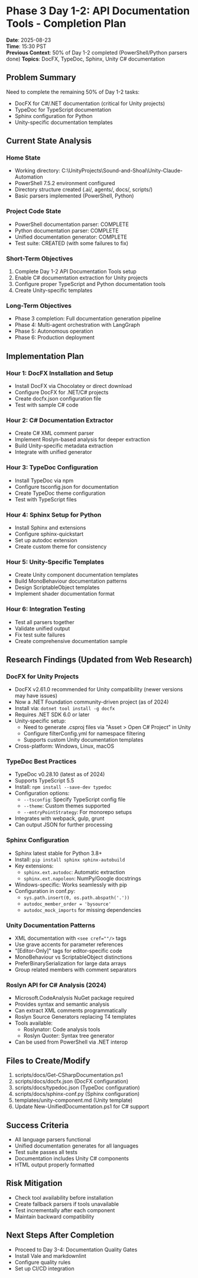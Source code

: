# Phase 3 Day 1-2: API Documentation Tools - Completion Plan

**Date**: 2025-08-23  
**Time**: 15:30 PST  
**Previous Context**: 50% of Day 1-2 completed (PowerShell/Python parsers done)
**Topics**: DocFX, TypeDoc, Sphinx, Unity C# documentation

## Problem Summary
Need to complete the remaining 50% of Day 1-2 tasks:
- DocFX for C#/.NET documentation (critical for Unity projects)
- TypeDoc for TypeScript documentation
- Sphinx configuration for Python
- Unity-specific documentation templates

## Current State Analysis

### Home State
- Working directory: C:\UnityProjects\Sound-and-Shoal\Unity-Claude-Automation
- PowerShell 7.5.2 environment configured
- Directory structure created (.ai/, agents/, docs/, scripts/)
- Basic parsers implemented (PowerShell, Python)

### Project Code State
- PowerShell documentation parser: COMPLETE
- Python documentation parser: COMPLETE
- Unified documentation generator: COMPLETE
- Test suite: CREATED (with some failures to fix)

### Short-Term Objectives
1. Complete Day 1-2 API Documentation Tools setup
2. Enable C# documentation extraction for Unity projects
3. Configure proper TypeScript and Python documentation tools
4. Create Unity-specific templates

### Long-Term Objectives
- Phase 3 completion: Full documentation generation pipeline
- Phase 4: Multi-agent orchestration with LangGraph
- Phase 5: Autonomous operation
- Phase 6: Production deployment

## Implementation Plan

### Hour 1: DocFX Installation and Setup
- Install DocFX via Chocolatey or direct download
- Configure DocFX for .NET/C# projects
- Create docfx.json configuration file
- Test with sample C# code

### Hour 2: C# Documentation Extractor
- Create C# XML comment parser
- Implement Roslyn-based analysis for deeper extraction
- Build Unity-specific metadata extraction
- Integrate with unified generator

### Hour 3: TypeDoc Configuration
- Install TypeDoc via npm
- Configure tsconfig.json for documentation
- Create TypeDoc theme configuration
- Test with TypeScript files

### Hour 4: Sphinx Setup for Python
- Install Sphinx and extensions
- Configure sphinx-quickstart
- Set up autodoc extension
- Create custom theme for consistency

### Hour 5: Unity-Specific Templates
- Create Unity component documentation templates
- Build MonoBehaviour documentation patterns
- Design ScriptableObject templates
- Implement shader documentation format

### Hour 6: Integration Testing
- Test all parsers together
- Validate unified output
- Fix test suite failures
- Create comprehensive documentation sample

## Research Findings (Updated from Web Research)

### DocFX for Unity Projects
- DocFX v2.61.0 recommended for Unity compatibility (newer versions may have issues)
- Now a .NET Foundation community-driven project (as of 2024)
- Install via: `dotnet tool install -g docfx`
- Requires .NET SDK 6.0 or later
- Unity-specific setup:
  - Need to generate .csproj files via "Asset > Open C# Project" in Unity
  - Configure filterConfig.yml for namespace filtering
  - Supports custom Unity documentation templates
- Cross-platform: Windows, Linux, macOS

### TypeDoc Best Practices
- TypeDoc v0.28.10 (latest as of 2024)
- Supports TypeScript 5.5
- Install: `npm install --save-dev typedoc`
- Configuration options:
  - `--tsconfig`: Specify TypeScript config file
  - `--theme`: Custom themes supported
  - `--entryPointStrategy`: For monorepo setups
- Integrates with webpack, gulp, grunt
- Can output JSON for further processing

### Sphinx Configuration
- Sphinx latest stable for Python 3.8+
- Install: `pip install sphinx sphinx-autobuild`
- Key extensions:
  - `sphinx.ext.autodoc`: Automatic extraction
  - `sphinx.ext.napoleon`: NumPy/Google docstrings
- Windows-specific: Works seamlessly with pip
- Configuration in conf.py:
  - `sys.path.insert(0, os.path.abspath('.'))`
  - `autodoc_member_order = 'bysource'`
  - `autodoc_mock_imports` for missing dependencies

### Unity Documentation Patterns
- XML documentation with `<see cref=""/>` tags
- Use grave accents for parameter references
- "[Editor-Only]" tags for editor-specific code
- MonoBehaviour vs ScriptableObject distinctions
- PreferBinarySerialization for large data arrays
- Group related members with comment separators

### Roslyn API for C# Analysis (2024)
- Microsoft.CodeAnalysis NuGet package required
- Provides syntax and semantic analysis
- Can extract XML comments programmatically
- Roslyn Source Generators replacing T4 templates
- Tools available:
  - Roslynator: Code analysis tools
  - Roslyn Quoter: Syntax tree generator
- Can be used from PowerShell via .NET interop

## Files to Create/Modify
1. scripts/docs/Get-CSharpDocumentation.ps1
2. scripts/docs/docfx.json (DocFX configuration)
3. scripts/docs/typedoc.json (TypeDoc configuration)
4. scripts/docs/sphinx-conf.py (Sphinx configuration)
5. templates/unity-component.md (Unity template)
6. Update New-UnifiedDocumentation.ps1 for C# support

## Success Criteria
- All language parsers functional
- Unified documentation generates for all languages
- Test suite passes all tests
- Documentation includes Unity C# components
- HTML output properly formatted

## Risk Mitigation
- Check tool availability before installation
- Create fallback parsers if tools unavailable
- Test incrementally after each component
- Maintain backward compatibility

## Next Steps After Completion
- Proceed to Day 3-4: Documentation Quality Gates
- Install Vale and markdownlint
- Configure quality rules
- Set up CI/CD integration